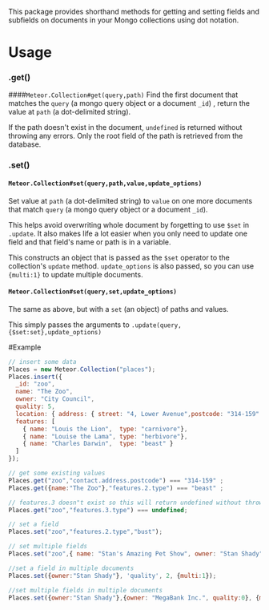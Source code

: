 This package provides shorthand methods for getting and setting fields and subfields 
on documents in your Mongo collections using dot notation.

# Usage

### .get()

####`Meteor.Collection#get(query,path)`
Find the first document that matches the `query` (a mongo query object or a document `_id`) , return the value at `path` (a dot-delimited string).

If the path doesn't exist in the document, `undefined` is returned without throwing any errors. Only the root field of the path is retrieved from the database.

### .set()
#### `Meteor.Collection#set(query,path,value,update_options)`
Set value at `path` (a dot-delimited string) to `value` on one more documents that match `query` (a mongo query object or a document `_id`). 

This helps avoid overwriting whole document by forgetting to use `$set` in `.update`. It also makes life a lot easier when you only need to update one field and that field's name or path is in a variable.

This constructs an object that is passed as the `$set` operator to the collection's `update` method. `update_options` is also passed, so you can use `{multi:1}` to update multiple documents.

#### `Meteor.Collection#set(query,set,update_options)`
The same as above, but with a `set` (an object) of paths and values. 

This simply passes the arguments to `.update(query,{$set:set},update_options)`



#Example
```` javascript
// insert some data
Places = new Meteor.Collection("places");
Places.insert({
  _id: "zoo",
  name: "The Zoo",
  owner: "City Council",
  quality: 5,
  location: { address: { street: "4, Lower Avenue",postcode: "314-159" }, lat:26.53, lon:58.98 },
  features: [
    { name: "Louis the Lion",  type: "carnivore"},
    { name: "Louise the Lama", type: "herbivore"},
    { name: "Charles Darwin",  type: "beast" }
  ]
});

// get some existing values
Places.get("zoo","contact.address.postcode") === "314-159" ;
Places.get({name:"The Zoo"},"features.2.type") === "beast" ;

// features.3 doesn"t exist so this will return undefined without throwing an error 
Places.get("zoo","features.3.type") === undefined;

// set a field
Places.set("zoo","features.2.type","bust");

// set multiple fields
Places.set("zoo",{ name: "Stan's Amazing Pet Show", owner: "Stan Shady" });

//set a field in multiple documents
Places.set({owner:"Stan Shady"}, 'quality', 2, {multi:1});

//set multiple fields in multiple documents
Places.set({owner:"Stan Shady"},{owner: "MegaBank Inc.", quality:0}, {multi:1});
````
